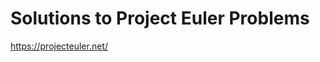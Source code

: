 
Solutions to Project Euler Problems
===================================

https://projecteuler.net/
